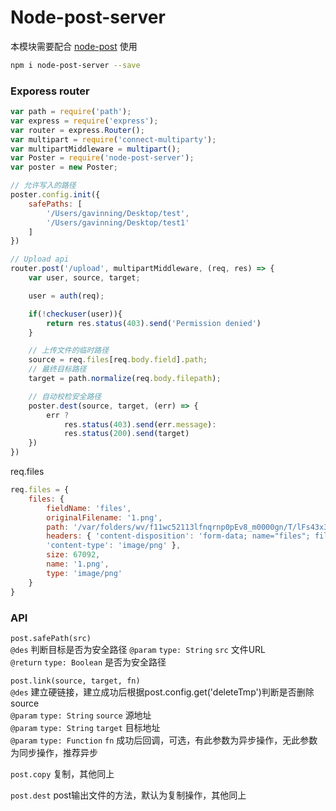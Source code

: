 # Node-post-server
本模块需要配合 [node-post](https://www.npmjs.com/package/node-post) 使用  

```sh
npm i node-post-server --save
```

### Exporess router
```js
var path = require('path');
var express = require('express');
var router = express.Router();
var multipart = require('connect-multiparty');
var multipartMiddleware = multipart();
var Poster = require('node-post-server');
var poster = new Poster;

// 允许写入的路径
poster.config.init({
    safePaths: [
        '/Users/gavinning/Desktop/test',
        '/Users/gavinning/Desktop/test1'
    ]
})

// Upload api
router.post('/upload', multipartMiddleware, (req, res) => {
    var user, source, target;

    user = auth(req);

    if(!checkuser(user)){
        return res.status(403).send('Permission denied')
    }

    // 上传文件的临时路径
    source = req.files[req.body.field].path;
    // 最终目标路径
    target = path.normalize(req.body.filepath);

    // 自动校检安全路径
    poster.dest(source, target, (err) => {
        err ?
            res.status(403).send(err.message):
            res.status(200).send(target)
    })
})
```

req.files
```js
req.files = {
    files: {
        fieldName: 'files',
        originalFilename: '1.png',
        path: '/var/folders/wv/f11wc52113lfnqrnp0pEv8_m0000gn/T/lFs43x3i0saqM2FEriU5VS7v.png',
        headers: { 'content-disposition': 'form-data; name="files"; filename="1.png"',
        'content-type': 'image/png' },
        size: 67092,
        name: '1.png',
        type: 'image/png'
    }
}
```

### API
``post.safePath(src)``  
``@des`` 判断目标是否为安全路径
``@param`` ``type: String`` ``src`` 文件URL  
``@return`` ``type: Boolean`` 是否为安全路径

``post.link(source, target, fn)``  
``@des`` 建立硬链接，建立成功后根据post.config.get('deleteTmp')判断是否删除source  
``@param`` ``type: String`` ``source`` 源地址  
``@param`` ``type: String`` ``target`` 目标地址  
``@param`` ``type: Function`` ``fn`` 成功后回调，可选，有此参数为异步操作，无此参数为同步操作，推荐异步  

``post.copy`` 复制，其他同上

``post.dest`` post输出文件的方法，默认为复制操作，其他同上
